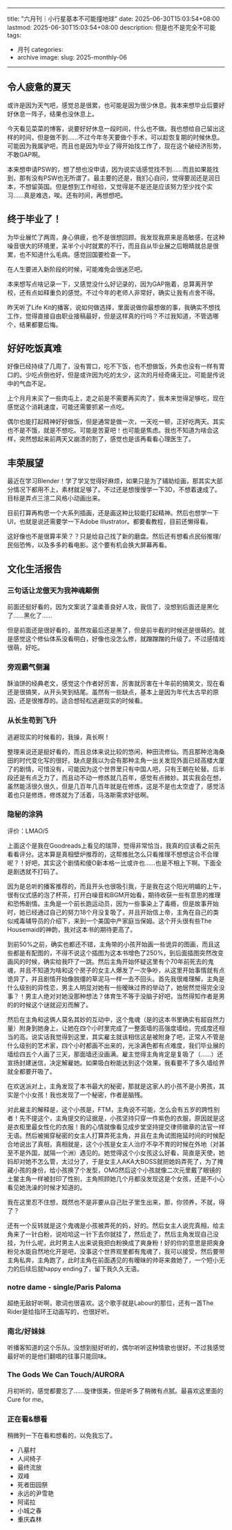 



---
title: "六月刊｜小行星基本不可能撞地球"
date: 2025-06-30T15:03:54+08:00
lastmod: 2025-06-30T15:03:54+08:00
description: 但是也不是完全不可能
tags:
- 月刊
categories:
- archive
image: 
slug: 2025-monthly-06

---



## 令人疲惫的夏天

或许是因为天气吧，感觉总是很累，也可能是因为很少休息。我本来想毕业后要好好休息一阵子，结果也没休息上。

今天看见菜菜的博客，说要好好休息一段时间，什么也不做。我也想给自己留出这样的时间，但是做不到……不过今年冬天要做个手术，可以趁恢复期的时候休息。可能因为我属驴吧，而且也是因为毕业了得开始找工作了，现在这个破经济形势，不敢GAP啊。

本来想申请PSW的，想了想也没申请，因为说实话感觉找不到……而且如果能找到，那有没有PSW也无所谓了。最主要的还是，我扪心自问，觉得要润还是润日本，不想留英国。但是想到工作经验，又觉得是不是还是应该努力至少找个实习……真是难选，唉。还有时间，再想想吧。

## 终于毕业了！

为毕业展忙了两周，身心俱疲，也不是很想回顾。我发现我原来是高敏感，在这种噪音很大的环境里，呆半个小时就累的不行，而且自从毕业展之后眼睛就总是很累，也不知道什么毛病。感觉回国要检查一下。

在人生要进入新阶段的时候，可能难免会很迷茫吧。

本来想写点啥记录一下，又感觉没什么好记录的，因为GAP拖着，总算离开学校，还有点如释重负的感觉。不过今年的老师人非常好，确实让我有点舍不得。

昨天听了Life Kit的播客，说如何做选择，里面说做你最想做的事，我确实不想找工作，觉得直接自由职业接稿最好，但是这样真的行吗？不过我知道，不管选哪个，结果都要后悔。

## 好好吃饭真难

好像已经持续了几周了，没有胃口，吃不下饭，也不想做饭，外卖也没有一样有胃口的。少吃点倒也好，但是或许因为吃的太少，这次的月经奇痛无比，可能是传说中的气血不足。

上个月月末买了一些肉屯上，走之前是不需要再买肉了，我本来觉得足够吃，现在感觉这个消耗速度，可能还需要抓紧一点吃。

偶尔也能打起精神好好做饭，但是通常是做一次，一天吃一顿，正好吃两天。其实也不是不饿，就是不想吃。可能是苦夏吧！也可能是焦虑。我也不知道为啥会这样，突然想起来前两天又崩溃的割了，感觉也是该再看看心理医生了。

## 丰荣展望

最近在学习Blender！学了学又觉得好麻烦，如果只是为了辅助绘画，那其实大部分情况下都用不上，素材就足够了。不过还是想慢慢学一下3D，不想着速成了。目标是弄点三渲二风格小动画出来。

目前打算再构思一个大系列插画，还是画这种比较能打起精神。然后也想学一下UI，也就是说还需要学一下Adobe Illustrator。都要看教程，目前还懒得看。

这好像也不是很算丰荣？？只是给自己找了新的磨盘。然后还有想看点民俗推理/民俗恐怖，以及多多的看电影。这个要有机会换大屏幕再看。
## 文化生活报告

### 三句话让龙傲天为我神魂颠倒

前面还挺好看的，因为文案说了温柔善良好人攻，我信了，没想到后面还是黑化了……黑化了……

但是前面还是很好看的，虽然攻最后还是黑了，但是前半截的时候还是很萌的。就是感觉这个修仙体系没看明白，好像也没怎么修，就蹭蹭蹭的升级了。不过感情戏很萌，好吃。
### 旁观霸气侧漏

酥油饼的经典老文，感觉这个作者好厉害，厉害就厉害在十年前的搞笑文，现在看还是很搞笑，从开头笑到结尾。虽然有一些缺点，基本上是因为年代太古早的原因，还是很推荐的。适合想轻松逃避现实的时候看。

### 从长生苟到飞升

逃避现实的时候看的，我操，真长啊！

整理来说还是挺好看的，而且总体来说比较的悠闲，种田流修仙。而且那种沧海桑田的时代变化写的很好。缺点是我以为会有那种主角一出关发现外面已经高楼大厦了的剧情，可惜没有，可能因为这个世界里只有中国人吧，只有王朝在轮替。后半段还是有点乏力了，而且动不动一修炼就几百年，感觉有点微妙。其实我会在想，虽然能活很久很久，但是几百年几百年就是在修炼，这是不是也太空虚了，感觉活着也只是修炼，修炼就为了活着，马洛斯需求好低啊。
### 隐秘的涂鸦

评价：LMAO/5

上面这个是我在Goodreads上看见的瑞萍，觉得非常恰当，我真的应该看之前先看看评分。这本算是真相壁炉推荐的，这帮推批怎么只看推理不想想这合不合理呢？！好吧，其实这个剧情和傻O新本格一比或许也……也是不相上下啊。下面全是剧透就不打码了。

因为是总听的播客推荐的，而且开头也很吸引我，于是我在这个阳光明媚的上午，很有仪式感的泡了杯茶，打开白噪音和BGM开始看，期待收获一些有意思的推理和恐怖剧情。主角是一个前长跑运动员，因为一些事染上了毒瘾，但是故事开始时，她已经通过自己的努力18个月没复吸了，并且开始信上帝，主角在自己的类似戒毒辅导员的介绍下，来到一个美国中产家庭当保姆。这个开头很有些The Housemaid的神韵，我对这本书的期待更高了。

到前50%之前，确实也都还不错，主角带的小孩开始画一些诡异的图画，而且这些都是有配图的，不得不说这个插图为这本书增色了250%，到后面插图突然改变画风的时候，确实给我吓了一跳。然后主角开始怀疑这里有个70年前死去的鬼魂，并且不知道为啥和这个房子的女主人爆发了一次争吵，从这里开始事情就有点诡异了，并且剧情开始像脱缰的草泥马一样一去不回头。首先我很难理解，主角是什么级别的异性恋，男主人明显对她有一些暧昧过界的举动了，她居然觉得完全没事？！男主人绝对对她没那种想法？体育生不等于没脑子好吧，当然得知作者是男的的时候这个谜就迎刃而解了。

然后在主角和这俩人莫名其妙的互动中，这个鬼魂（是的这本书里确实有超自然力量）附身到她身上，让她在四个小时里完成了一整面墙的高强度墙绘，完成度还相当的高。说实话我觉得到这里，其实雇主就该相信这是被附身了吧，正常人不管是什么级别的艺术家，四个小时都画不出来的，光涂满色都有点难度，我们毕业展的墙绘四五个人画了三天，那面墙还没画满。雇主觉得主角肯定是复吸了（……）还宣扬封建迷信，决定解雇她。如果吸白粉能达到这个效果，我看要不了多久墙绘界就全都要开吸了。

在欢送派对上，主角发现了本书最大的秘密，那就是这家人的小孩不是小男孩，其实是个小女孩！我也发现了一个秘密，作者是脑残。

对此雇主的解释是，这个小孩是，FTM，主角说不可能，怎么会有五岁的跨性别者！先不提这个，主角提交的证据是，小孩坚持只穿一件紫色的衣服，原因就是这是衣柜里最女性化的衣服！我的心情就像看见成步堂坚持提交律师徽章的法官一样无语。然后被揭穿秘密的女主人打算弄死主角，并且在主角试图拖延时间的时候配合地说出了真相，真相就是，这个小孩是女主人治疗不孕不育的时候在外地（对甚至不是外国，就隔一个洲）遇见的。她觉得这个小女孩这么好看，简直是天使，她妈却对她不怎么管，太过分了，于是女主人AKA大BOSS就把她妈弄死了，为了掩藏小孩的身份，给小孩换了个发型，OMG然后这个小孩就像二次元里戴了眼镜的土鳖主角一样被封印了性别，主角照顾她几个月都没发现这是个女孩，还是不小心看见她洗澡的时候才知道的。

我在这里忍不住想，既然也不是非要从自己肚子里生出来，那，你领养，不就，得了？

还有一个反转就是这个鬼魂是小孩被弄死的妈，好的。然后女主人说完真相，给主角来了一针白粉，说哈哈这一针下去你就挂了，然后走了，然后主角发现自己没挂，为什么呢，此时男主人出来说我把白粉换成了爽身粉！好的你的意思是把爽身粉兑水能自然地化开是吧，没事这个世界观里都有鬼魂了，我可以接受，然后要带主角私奔，主角跑了，此时主角在前面遇见的有暧昧的帅哥来救她了，一个短小无力的后续后就happy ending了，留下我久久无语。

### notre dame - single/Paris Paloma

超绝无敌好听啊，歌词也很喜欢。这个歌手就是Labour的那位，还有一首The Rider是给指环王动画写的，也很好听。
### 南北/好妹妹

听播客知道的这个乐队。没想到挺好听的，偶尔听听这种情歌也很好。不过我感觉最好听的是他们翻唱的往事只能回味。

### The Gods We Can Touch/AURORA

月初听的，感觉都要忘了……旋律很美，但是听多了稍微有点腻。最喜欢这里面的Cure for me。

### 正在看&想看

稍微列一下在看和想看的，以免我忘了。

- 八墓村
- 人间椅子
- 最终流放
- 双峰
- 死者田园祭
- 永远的尹雪艳
- 阿诺拉
- 小城之春
- 重庆森林